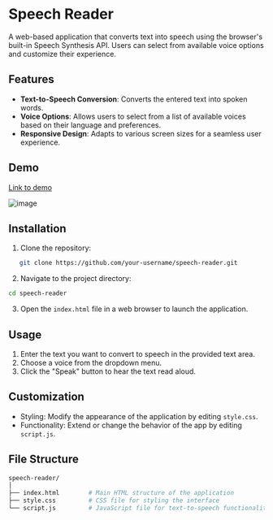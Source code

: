 # Speech Reader

A web-based application that converts text into speech using the browser's built-in Speech Synthesis API. Users can select from available voice options and customize their experience.

## Features

- **Text-to-Speech Conversion**: Converts the entered text into spoken words.
- **Voice Options**: Allows users to select from a list of available voices based on their language and preferences.
- **Responsive Design**: Adapts to various screen sizes for a seamless user experience.

## Demo
[Link to demo](https://k8xj9s.csb.app/)

![image](https://github.com/user-attachments/assets/ac05f6a8-017e-4ea5-8409-22ac30697273)


## Installation

1. Clone the repository:
```bash
   git clone https://github.com/your-username/speech-reader.git
```

2. Navigate to the project directory:
```bash
cd speech-reader
```
3. Open the `index.html` file in a web browser to launch the application.

## Usage

1. Enter the text you want to convert to speech in the provided text area.
2. Choose a voice from the dropdown menu.
3. Click the "Speak" button to hear the text read aloud.

## Customization

- Styling: Modify the appearance of the application by editing `style.css`.
- Functionality: Extend or change the behavior of the app by editing `script.js`.

## File Structure


```graphql
speech-reader/
│
├── index.html        # Main HTML structure of the application
├── style.css         # CSS file for styling the interface
└── script.js         # JavaScript file for text-to-speech functionality
```

